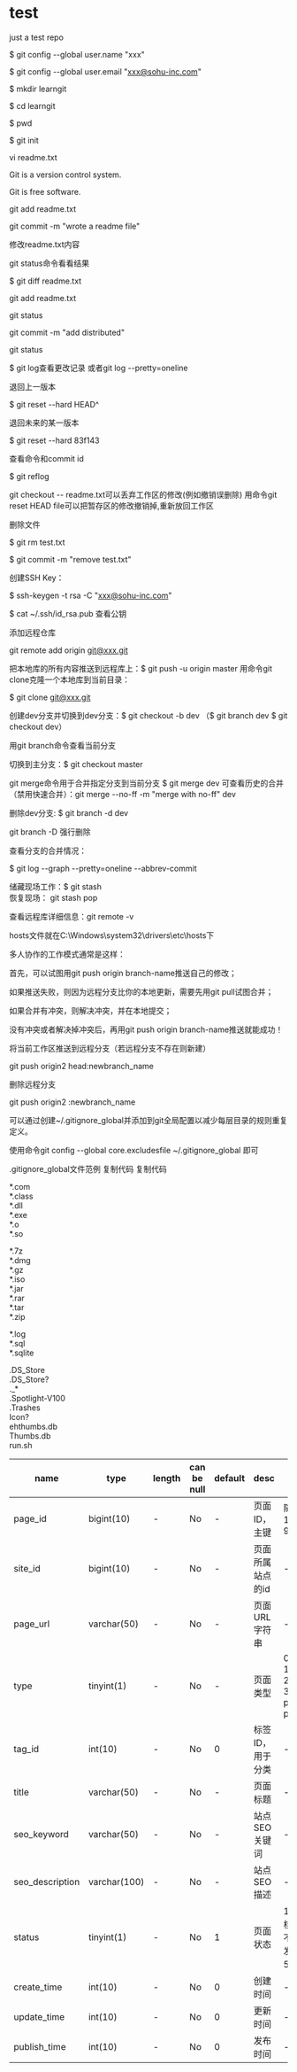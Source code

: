 # test
just a test repo

$ git config --global user.name "xxx"

$ git config --global user.email "xxx@sohu-inc.com"

$ mkdir learngit

$ cd learngit

$ pwd

$ git init 

vi readme.txt

Git is a version control system.

Git is free software.

git add readme.txt

git commit -m "wrote a readme file"

修改readme.txt内容

git status命令看看结果

$ git diff readme.txt 

git add readme.txt

git status

git commit -m "add distributed"

git status

$ git log查看更改记录 或者git log --pretty=oneline

退回上一版本

$ git reset --hard HEAD^

退回未来的某一版本

$ git reset --hard 83f143

查看命令和commit id

$ git reflog

git checkout -- readme.txt可以丢弃工作区的修改(例如撤销误删除)
用命令git reset HEAD file可以把暂存区的修改撤销掉,重新放回工作区

删除文件

$ git rm test.txt

$ git commit -m "remove test.txt"

创建SSH Key：

$ ssh-keygen -t rsa -C "xxx@sohu-inc.com"

$ cat ~/.ssh/id_rsa.pub 查看公钥

添加远程仓库

git remote add origin git@xxx.git

把本地库的所有内容推送到远程库上：$ git push -u origin master
用命令git clone克隆一个本地库到当前目录：

$ git clone git@xxx.git

创建dev分支并切换到dev分支：$ git checkout -b dev 	（$ git branch dev    	$ git checkout dev）

用git branch命令查看当前分支

切换到主分支：$ git checkout master

git merge命令用于合并指定分支到当前分支 $ git merge dev 
 		可查看历史的合并（禁用快速合并）：git merge --no-ff -m "merge with no-ff" dev

删除dev分支:  $ git branch -d dev

git branch -D <name>强行删除

查看分支的合并情况：

$ git log --graph --pretty=oneline --abbrev-commit

储藏现场工作：$ git stash  
 恢复现场：  git stash pop

查看远程库详细信息：git remote -v

hosts文件就在C:\Windows\system32\drivers\etc\hosts下

多人协作的工作模式通常是这样：

首先，可以试图用git push origin branch-name推送自己的修改；

如果推送失败，则因为远程分支比你的本地更新，需要先用git pull试图合并；

如果合并有冲突，则解决冲突，并在本地提交；

没有冲突或者解决掉冲突后，再用git push origin branch-name推送就能成功！

将当前工作区推送到远程分支（若远程分支不存在则新建）

git push origin2 head:newbranch_name

删除远程分支

git push origin2 :newbranch_name

可以通过创建~/.gitignore_global并添加到git全局配置以减少每层目录的规则重复定义。

使用命令git config --global core.excludesfile ~/.gitignore_global 即可


.gitignore_global文件范例
复制代码
复制代码

*.com  
*.class  
*.dll  
*.exe  
*.o  
*.so  
  
*.7z  
*.dmg  
*.gz  
*.iso  
*.jar  
*.rar  
*.tar  
*.zip  
  
*.log  
*.sql  
*.sqlite  
  

.DS_Store  
.DS_Store?  
._*  
.Spotlight-V100  
.Trashes  
Icon?  
ehthumbs.db  
Thumbs.db  
run.sh

| name | type | length | can be null | default | desc | dict |
| ---- | ---- | ------ | ----------- | ------- | ---- | ---- |
| page_id | bigint(10) | - | No | - | 页面ID，主键 | 随机数1000000000-9999999999 |
| site_id | bigint(10) | - | No | - | 页面所属站点的id | - |
| page_url | varchar(50) | - | No | - | 页面URL字符串 | - |
| type | tinyint(1) | - | No | - | 页面类型 | 0:blank, 1:blank_template, 2:post, 3:post_template,4: poster,5: post_category |
| tag_id | int(10) | - | No | 0 | 标签ID，用于分类 | - |
| title | varchar(50) | - | No | - | 页面标题 | - |
| seo_keyword | varchar(50) | - | No | - | 站点SEO关键词 | - |
| seo_description | varchar(100) | - | No | - | 站点SEO描述 | - |
| status | tinyint(1) | - | No | 1 | 页面状态 |  1 草稿, 2提交待审核(预留状态，暂时不用), 3审核通过并发布, 4审核未通过, 5删除,6下线 |
| create_time | int(10) | - | No | 0 | 创建时间 | - |
| update_time | int(10) | - | No | 0 | 更新时间 | - |
| publish_time | int(10) | - | No | 0 | 发布时间 | - |

